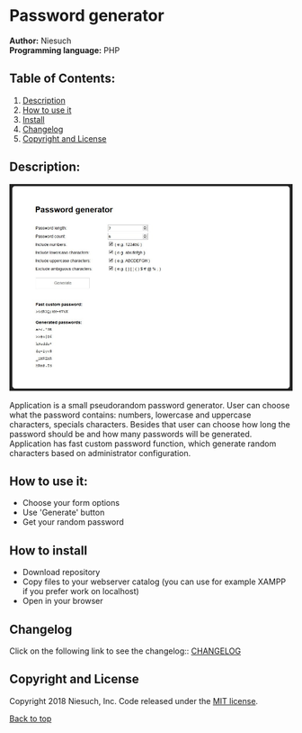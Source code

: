 # Password generator
<b>Author:</b> Niesuch <br />
<b>Programming language:</b> PHP <br />

## Table of Contents:
1. [Description](https://github.com/niesuch/password-generator#description)
2. [How to use it](https://github.com/niesuch/password-generator#how-to-use-it)
3. [Install](https://github.com/niesuch/password-generator#how-to-install)
4. [Changelog](https://github.com/niesuch/password-generator#changelog)
5. [Copyright and License](https://github.com/niesuch/password-generator#copyright-and-license)

## Description:
![SCREEN](/docs/screens/screen1.jpg)

Application is a small pseudorandom password generator. User can choose what the password contains: numbers, lowercase and uppercase characters, specials characters. Besides that user can choose how long the password should be and how many passwords will be generated. Application has fast custom password function, which generate random characters based on administrator configuration.

## How to use it:
* Choose your form options
* Use 'Generate' button
* Get your random password

## How to install
* Download repository
* Copy files to your webserver catalog (you can use for example XAMPP if you prefer work on localhost)
* Open in your browser

## Changelog
Click on the following link to see the changelog:: [CHANGELOG](https://github.com/niesuch/password-generator/releases)

## Copyright and License
Copyright 2018 Niesuch, Inc. Code released under the [MIT license](https://github.com/niesuch/password-generator/blob/master/LICENSE.md).

[Back to top](https://github.com/niesuch/password-generator/blob/master/README.md#password-generator)
